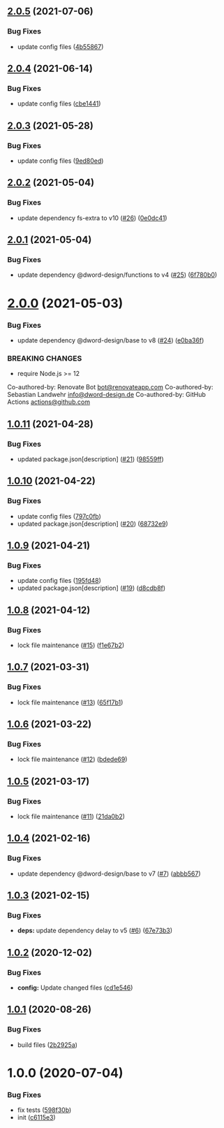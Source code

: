 ## [2.0.5](https://github.com/dword-design/chdir/compare/v2.0.4...v2.0.5) (2021-07-06)


### Bug Fixes

* update config files ([4b55867](https://github.com/dword-design/chdir/commit/4b558670d04b752784845e990d06534cb02a6fc2))

## [2.0.4](https://github.com/dword-design/chdir/compare/v2.0.3...v2.0.4) (2021-06-14)


### Bug Fixes

* update config files ([cbe1441](https://github.com/dword-design/chdir/commit/cbe144103cc7384723edb06633208afc6d763b83))

## [2.0.3](https://github.com/dword-design/chdir/compare/v2.0.2...v2.0.3) (2021-05-28)


### Bug Fixes

* update config files ([9ed80ed](https://github.com/dword-design/chdir/commit/9ed80ed903535c24281cf6d5ff201773015cff54))

## [2.0.2](https://github.com/dword-design/chdir/compare/v2.0.1...v2.0.2) (2021-05-04)


### Bug Fixes

* update dependency fs-extra to v10 ([#26](https://github.com/dword-design/chdir/issues/26)) ([0e0dc41](https://github.com/dword-design/chdir/commit/0e0dc41f51ce23b9e39e775a6fc7178dd9e6e9bf))

## [2.0.1](https://github.com/dword-design/chdir/compare/v2.0.0...v2.0.1) (2021-05-04)


### Bug Fixes

* update dependency @dword-design/functions to v4 ([#25](https://github.com/dword-design/chdir/issues/25)) ([6f780b0](https://github.com/dword-design/chdir/commit/6f780b0ed8a2d222de83a5c64d9d53c0034791e8))

# [2.0.0](https://github.com/dword-design/chdir/compare/v1.0.11...v2.0.0) (2021-05-03)


### Bug Fixes

* update dependency @dword-design/base to v8 ([#24](https://github.com/dword-design/chdir/issues/24)) ([e0ba36f](https://github.com/dword-design/chdir/commit/e0ba36fc40fc1eb9e52bf04fa8c8dac192ec8370))


### BREAKING CHANGES

* require Node.js >= 12

Co-authored-by: Renovate Bot <bot@renovateapp.com>
Co-authored-by: Sebastian Landwehr <info@dword-design.de>
Co-authored-by: GitHub Actions <actions@github.com>

## [1.0.11](https://github.com/dword-design/chdir/compare/v1.0.10...v1.0.11) (2021-04-28)


### Bug Fixes

* updated package.json[description] ([#21](https://github.com/dword-design/chdir/issues/21)) ([98559ff](https://github.com/dword-design/chdir/commit/98559ff13ef187237be66f56393c5b2f9d318d20))

## [1.0.10](https://github.com/dword-design/chdir/compare/v1.0.9...v1.0.10) (2021-04-22)


### Bug Fixes

* update config files ([797c0fb](https://github.com/dword-design/chdir/commit/797c0fb7e32176bf3befea5eea33b38a24328b82))
* updated package.json[description] ([#20](https://github.com/dword-design/chdir/issues/20)) ([68732e9](https://github.com/dword-design/chdir/commit/68732e93b9d39ed969c721da2127770fac049698))

## [1.0.9](https://github.com/dword-design/chdir/compare/v1.0.8...v1.0.9) (2021-04-21)


### Bug Fixes

* update config files ([195fd48](https://github.com/dword-design/chdir/commit/195fd486f1bf743e0ac2f047381cdcd7fd89c469))
* updated package.json[description] ([#19](https://github.com/dword-design/chdir/issues/19)) ([d8cdb8f](https://github.com/dword-design/chdir/commit/d8cdb8fa6ec95d15f17815b0a2cc189e1a9e49fc))

## [1.0.8](https://github.com/dword-design/chdir/compare/v1.0.7...v1.0.8) (2021-04-12)


### Bug Fixes

* lock file maintenance ([#15](https://github.com/dword-design/chdir/issues/15)) ([f1e67b2](https://github.com/dword-design/chdir/commit/f1e67b2492648f5cfacf6464ff1dd656b51f842c))

## [1.0.7](https://github.com/dword-design/chdir/compare/v1.0.6...v1.0.7) (2021-03-31)


### Bug Fixes

* lock file maintenance ([#13](https://github.com/dword-design/chdir/issues/13)) ([65f17b1](https://github.com/dword-design/chdir/commit/65f17b11b929d13443d2b824637f6b75cf2b6a59))

## [1.0.6](https://github.com/dword-design/chdir/compare/v1.0.5...v1.0.6) (2021-03-22)


### Bug Fixes

* lock file maintenance ([#12](https://github.com/dword-design/chdir/issues/12)) ([bdede69](https://github.com/dword-design/chdir/commit/bdede69e7408a5f7ef391bfc85e2ba7eb05c9a25))

## [1.0.5](https://github.com/dword-design/chdir/compare/v1.0.4...v1.0.5) (2021-03-17)


### Bug Fixes

* lock file maintenance ([#11](https://github.com/dword-design/chdir/issues/11)) ([21da0b2](https://github.com/dword-design/chdir/commit/21da0b2931b5d93b94c695fae97d2798606e3724))

## [1.0.4](https://github.com/dword-design/chdir/compare/v1.0.3...v1.0.4) (2021-02-16)


### Bug Fixes

* update dependency @dword-design/base to v7 ([#7](https://github.com/dword-design/chdir/issues/7)) ([abbb567](https://github.com/dword-design/chdir/commit/abbb567385443a4e2b171cfb977f31aac60ece5e))

## [1.0.3](https://github.com/dword-design/chdir/compare/v1.0.2...v1.0.3) (2021-02-15)


### Bug Fixes

* **deps:** update dependency delay to v5 ([#6](https://github.com/dword-design/chdir/issues/6)) ([67e73b3](https://github.com/dword-design/chdir/commit/67e73b3e1e59fa7d8c8f758871b69863bd7e7619))

## [1.0.2](https://github.com/dword-design/chdir/compare/v1.0.1...v1.0.2) (2020-12-02)


### Bug Fixes

* **config:** Update changed files ([cd1e546](https://github.com/dword-design/chdir/commit/cd1e546f5b298f5587cf0560b4375246b00d8776))

## [1.0.1](https://github.com/dword-design/chdir/compare/v1.0.0...v1.0.1) (2020-08-26)


### Bug Fixes

* build files ([2b2925a](https://github.com/dword-design/chdir/commit/2b2925afb2c6c751145fb109413dc5183c1f36e3))

# 1.0.0 (2020-07-04)


### Bug Fixes

* fix tests ([598f30b](https://github.com/dword-design/chdir/commit/598f30bfccb49be76992df4c4d1de479238f7d7b))
* init ([c6115e3](https://github.com/dword-design/chdir/commit/c6115e349394d5fa4c9428e343e8879a7d58f26a))
